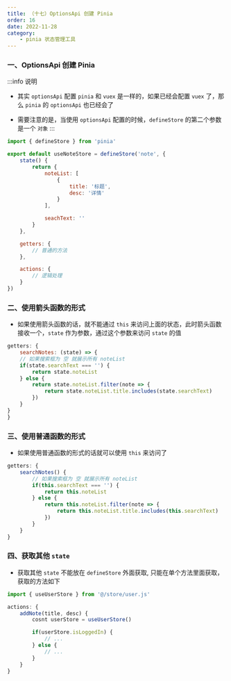 ```yaml
---
title: （十七）OptionsApi 创建 Pinia
order: 16
date: 2022-11-28
category:
    - pinia 状态管理工具
---
```


<!-- ![](https://image.zswei.xyz/img/202211271445584.png) -->

### 一、OptionsApi 创建 Pinia
:::info 说明
- 其实 `optionsApi` 配置 `pinia` 和 `vuex` 是一样的，如果已经会配置 `vuex` 了，那么 `pinia` 的 `optionsApi` 也已经会了

- 需要注意的是，当使用 `optionsApi` 配置的时候，`defineStore` 的第二个参数是一个 `对象`
:::

```js
import { defineStore } from 'pinia'

export default useNoteStore = defineStore('note', {
    state() {
        return {
            noteList: [
                {
                    title: '标题',
                    desc: '详情'
                }
            ],

            seachText: ''
        }
    },

    getters: {
        // 普通的方法
    },

    actions: {
        // 逻辑处理
    }
})
```

### 二、使用箭头函数的形式
- 如果使用箭头函数的话，就不能通过 `this` 来访问上面的状态，此时箭头函数接收一个，`state` 作为参数，通过这个参数来访问 `state` 的值

```js
getters: {
    searchNotes: (state) => {
    // 如果搜索框为 空 就展示所有 noteList
    if(state.searchText === '') {
        return state.noteList
    } else {
        return state.noteList.filter(note => {
            return state.noteList.title.includes(state.searchText)
        })
    }
}
}
```

### 三、使用普通函数的形式
- 如果使用普通函数的形式的话就可以使用 `this` 来访问了

```js
getters: {
    searchNotes() {
        // 如果搜索框为 空 就展示所有 noteList
        if(this.searchText === '') {
            return this.noteList
        } else {
            return this.noteList.filter(note => {
                return this.noteList.title.includes(this.searchText)
            })
        }
    }
}
```

### 四、获取其他 `state`
- 获取其他 `state` 不能放在 `defineStore` 外面获取, 只能在单个方法里面获取，获取的方法如下

```js
import { useUserStore } from '@/store/user.js'

actions: {
    addNote(title, desc) {
        cosnt userStore = useUserStore()

        if(userStore.isLoggedIn) {
            // ...
        } else {
            // ...
        }
    }
}
```
